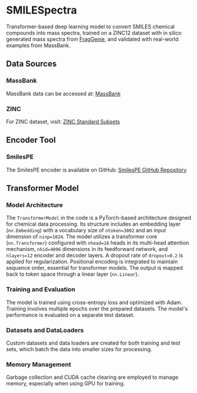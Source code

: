 # SMILESpectra
Transformer-based deep learning model to convert SMILES chemical compounds into mass spectra, trained on a ZINC12 dataset with in silico generated mass spectra from [FragGenie](https://github.com/neilswainston/FragGenie), and validated with real-world examples from MassBank.

## Data Sources

### MassBank
MassBank data can be accessed at:
[MassBank](https://mona.fiehnlab.ucdavis.edu/downloads)

### ZINC
For ZINC dataset, visit:
[ZINC Standard Subsets](https://zinc12.docking.org/browse/subsets/standard)

## Encoder Tool

### SmilesPE
The SmilesPE encoder is available on GitHub:
[SmilesPE GitHub Repository](https://github.com/XinhaoLi74/SmilesPE)



## Transformer Model

### Model Architecture

The `TransformerModel` in the code is a PyTorch-based architecture designed for chemical data processing. Its structure includes an embedding layer (`nn.Embedding`) with a vocabulary size of `ntoken=3002` and an input dimension of `ninp=1024`. The model utilizes a transformer core (`nn.Transformer`) configured with `nhead=16` heads in its multi-head attention mechanism, `nhid=4096` dimensions in its feedforward network, and `nlayers=12` encoder and decoder layers. A dropout rate of `dropout=0.2` is applied for regularization. Positional encoding is integrated to maintain sequence order, essential for transformer models. The output is mapped back to token space through a linear layer (`nn.Linear`).

### Training and Evaluation

The model is trained using cross-entropy loss and optimized with Adam. Training involves multiple epochs over the prepared datasets. The model's performance is evaluated on a separate test dataset.

### Datasets and DataLoaders

Custom datasets and data loaders are created for both training and test sets, which batch the data into smaller sizes for processing.
### Memory Management

Garbage collection and CUDA cache clearing are employed to manage memory, especially when using GPU for training.
